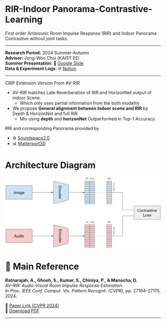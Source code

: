 # RIR-Indoor Panorama-Contrastive-Learning
First order Ambisonic Room Impulse Response (RIR) and Indoor Panorama Contrastive without joint tasks.

---

**Research Period:** 2024 Summer-Autumn <br>
**Advisor:** Jung-Woo Choi (KAIST EE) <br>
**Summer Presentation:** 🔬 [Google Slide](https://docs.google.com/presentation/d/1Es7iA-b3DixLiqxxs-3j7rCpXUrvYpqKdCc9YQYZujk/edit?usp=sharing) <br>
**Data & Experiment Logs:** 🌐 [Notion](https://kiwi-primrose-e33.notion.site/16030761238f80b79c79fb76c53b808e?source=copy_link)

---

CRIP Extension Version From AV-RIR

* AV-RIR matches Late Reverberation of RIR and HorizonNet output of indoor Scene.
  * Which only uses partial information from the both modality
* We propose **General alignment between Indoor scene and RIR** by Depth & HorizonNet and full RIR
  * Mix using **depth** and **horizonNet** Outperformed in Top-1 Accuracy.
 
RIR and corresponding Panorama provided by <br>
* ⚙️ [Soundspace2.0](https://arxiv.org/abs/2206.08312)
* 📊 [Matterport3D](https://arxiv.org/abs/1709.06158)


# Architecture Diagram
<img src="https://github.com/byulharang/RIR-Depth-Contrastive-Learning/blob/main/Image/Architecture.png" alt="Architecture Flow" width="600"/>

# 📄 Main Reference

**Ratnarajah, A., Ghosh, S., Kumar, S., Chiniya, P., & Manocha, D.**  
*AV-RIR: Audio-Visual Room Impulse Response Estimation*.  
In *Proc. IEEE Conf. Comput. Vis. Pattern Recognit. (CVPR)*, pp. 27164–27175, 2024.

🔗 [Paper Link (CVPR 2024)](https://openaccess.thecvf.com/content/CVPR2024/html/Ratnarajah_AV-RIR_Audio-Visual_Room_Impulse_Response_Estimation_CVPR_2024_paper.html)  
📄 [Download PDF](https://openaccess.thecvf.com/content/CVPR2024/papers/Ratnarajah_AV-RIR_Audio-Visual_Room_Impulse_Response_Estimation_CVPR_2024_paper.pdf)

---


